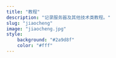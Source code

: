 ```yaml
---
title: "教程"
description: "记录服务器及其他技术类教程。"
slug: "jiaocheng"
image: "jiaocheng.jpg"
style:
    background: "#2a9d8f"
    color: "#fff"
---
```

